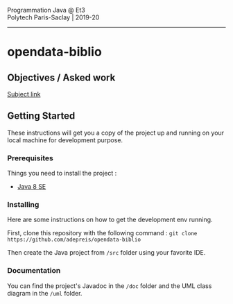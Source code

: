 Programmation Java @ Et3
<br>
Polytech Paris-Saclay | 2019-20

---

# opendata-biblio

## Objectives / Asked work

[Subject link](./co-projet.pdf)

## Getting Started

These instructions will get you a copy of the project up and running on your local machine for development purpose.

### Prerequisites

Things you need to install the project :

- [Java 8 SE](https://www.java.com/fr/download/)

### Installing

Here are some instructions on how to get the development env running.

First, clone this repository with the following command :
`git clone https://github.com/adepreis/opendata-biblio`

Then create the Java project from `/src` folder using your favorite IDE.

### Documentation
You can find the project's Javadoc in the `/doc` folder and the UML class diagram in the `/uml` folder.
